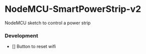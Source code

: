 # NodeMCU-SmartPowerStrip-v2
NodeMCU sketch to control a power strip

### Development
- [] Button to reset wifi
